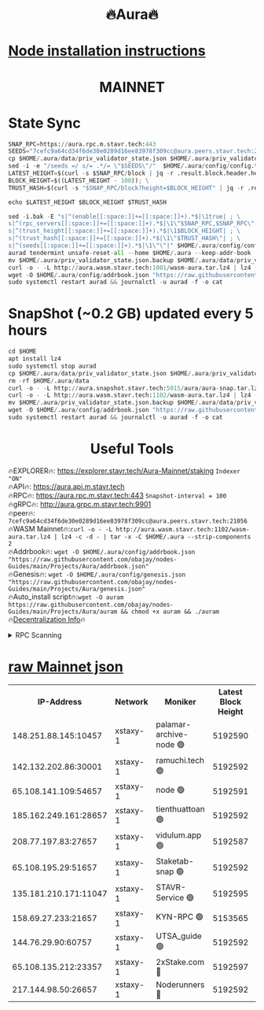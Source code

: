<h1 align="center"> 🔥Aura🔥</h1>

[Node installation instructions](https://github.com/obajay/nodes-Guides/tree/main/Projects/Aura)
=
<h1 align="center"> MAINNET</h1>


# State Sync
```python
SNAP_RPC=https://aura.rpc.m.stavr.tech:443
SEEDS="7cefc9a64cd34f6de30e0289d16ee83978f309cc@aura.peers.stavr.tech:21056"
cp $HOME/.aura/data/priv_validator_state.json $HOME/.aura/priv_validator_state.json.backup
sed -i -e "/seeds =/ s/= .*/= \"$SEEDS\"/"  $HOME/.aura/config/config.toml
LATEST_HEIGHT=$(curl -s $SNAP_RPC/block | jq -r .result.block.header.height); \
BLOCK_HEIGHT=$((LATEST_HEIGHT - 100)); \
TRUST_HASH=$(curl -s "$SNAP_RPC/block?height=$BLOCK_HEIGHT" | jq -r .result.block_id.hash)

echo $LATEST_HEIGHT $BLOCK_HEIGHT $TRUST_HASH

sed -i.bak -E "s|^(enable[[:space:]]+=[[:space:]]+).*$|\1true| ; \
s|^(rpc_servers[[:space:]]+=[[:space:]]+).*$|\1\"$SNAP_RPC,$SNAP_RPC\"| ; \
s|^(trust_height[[:space:]]+=[[:space:]]+).*$|\1$BLOCK_HEIGHT| ; \
s|^(trust_hash[[:space:]]+=[[:space:]]+).*$|\1\"$TRUST_HASH\"| ; \
s|^(seeds[[:space:]]+=[[:space:]]+).*$|\1\"\"|" $HOME/.aura/config/config.toml
aurad tendermint unsafe-reset-all --home $HOME/.aura --keep-addr-book
mv $HOME/.aura/priv_validator_state.json.backup $HOME/.aura/data/priv_validator_state.json
curl -o - -L http://aura.wasm.stavr.tech:1001/wasm-aura.tar.lz4 | lz4 -c -d - | tar -x -C $HOME/.aura --strip-components 2
wget -O $HOME/.aura/config/addrbook.json "https://raw.githubusercontent.com/obajay/nodes-Guides/main/Projects/Aura/addrbook.json"
sudo systemctl restart aurad && journalctl -u aurad -f -o cat
```
# SnapShot (~0.2 GB) updated every 5 hours
```python
cd $HOME
apt install lz4
sudo systemctl stop aurad
cp $HOME/.aura/data/priv_validator_state.json $HOME/.aura/priv_validator_state.json.backup
rm -rf $HOME/.aura/data
curl -o - -L http://aura.snapshot.stavr.tech:5015/aura/aura-snap.tar.lz4 | lz4 -c -d - | tar -x -C $HOME/.aura --strip-components 2
curl -o - -L http://aura.wasm.stavr.tech:1102/wasm-aura.tar.lz4 | lz4 -c -d - | tar -x -C $HOME/.aura --strip-components 2
mv $HOME/.aura/priv_validator_state.json.backup $HOME/.aura/data/priv_validator_state.json
wget -O $HOME/.aura/config/addrbook.json "https://raw.githubusercontent.com/obajay/nodes-Guides/main/Projects/Aura/addrbook.json"
sudo systemctl restart aurad && journalctl -u aurad -f -o cat
```

 <h1 align="center"> Useful Tools</h1>

🔥EXPLORER🔥:     https://explorer.stavr.tech/Aura-Mainnet/staking        `Indexer "ON"` \
🔥API🔥:          https://aura.api.m.stavr.tech \
🔥RPC🔥:          https://aura.rpc.m.stavr.tech:443              `Snapshot-interval = 100` \
🔥gRPC🔥:         http://aura.grpc.m.stavr.tech:9901 \
🔥peer🔥:         `7cefc9a64cd34f6de30e0289d16ee83978f309cc@aura.peers.stavr.tech:21056` \
🔥WASM Mainnet🔥:`curl -o - -L http://aura.wasm.stavr.tech:1102/wasm-aura.tar.lz4 | lz4 -c -d - | tar -x -C $HOME/.aura --strip-components 2` \
🔥Addrbook🔥:  `wget -O $HOME/.aura/config/addrbook.json "https://raw.githubusercontent.com/obajay/nodes-Guides/main/Projects/Aura/addrbook.json"` \
🔥Genesis🔥:  `wget -O $HOME/.aura/config/genesis.json "https://raw.githubusercontent.com/obajay/nodes-Guides/main/Projects/Aura/genesis.json"` \
🔥Auto_install script🔥:`wget -O auram https://raw.githubusercontent.com/obajay/nodes-Guides/main/Projects/Aura/auram && chmod +x auram && ./auram` \
🔥[Decentralization Info](https://github.com/obajay/StateSync-snapshots/tree/main/Projects/Aura/Decentralization)🔥

<details>
<summary>RPC Scanning</summary>

<h2 align="center"> We scan nodes in real time every 4 hours. And we provide the final result of RPC endpoints.
We cannot influence the operation of these nodes in any way. </h2>


```python
If Voting Power is higher than 0 --> then the Node is a validator of the network and may be subject to attack and be a potential threat to the chain.
```
```python
We marked such validators with a red symbol
```

</details>

[raw Mainnet json](https://rpc-check.auram.stavr.tech/auram/rpcauram_result.json)
=



<table><tr><th>IP-Address</th><th>Network</th><th>Moniker</th><th>Latest Block Height</th><th>Earliest Block Height</th><th>Catching Up</th><th>Tx Index</th><th>Voting Power</th><th>Scan Time</th></tr><tr><td>148.251.88.145:10457</td><td>xstaxy-1</td><td>palamar-archive-node 🟢</td><td>5192590</td><td>1</td><td>False</td><td>on</td><td>0</td><td>2024-02-27T08:12:52.549751480UTC</td></tr><tr><td>142.132.202.86:30001</td><td>xstaxy-1</td><td>ramuchi.tech 🟢</td><td>5192592</td><td>1</td><td>False</td><td>on</td><td>0</td><td>2024-02-27T08:13:02.113097152UTC</td></tr><tr><td>65.108.141.109:54657</td><td>xstaxy-1</td><td>node 🟢</td><td>5192591</td><td>151001</td><td>False</td><td>on</td><td>0</td><td>2024-02-27T08:12:54.884224376UTC</td></tr><tr><td>185.162.249.161:28657</td><td>xstaxy-1</td><td>tienthuattoan 🟢</td><td>5192592</td><td>2511001</td><td>False</td><td>on</td><td>0</td><td>2024-02-27T08:13:02.339696045UTC</td></tr><tr><td>208.77.197.83:27657</td><td>xstaxy-1</td><td>vidulum.app 🟢</td><td>5192587</td><td>3205801</td><td>False</td><td>on</td><td>0</td><td>2024-02-27T08:12:31.394190369UTC</td></tr><tr><td>65.108.195.29:51657</td><td>xstaxy-1</td><td>Staketab-snap 🟢</td><td>5192592</td><td>3761101</td><td>False</td><td>off</td><td>0</td><td>2024-02-27T08:13:01.297856435UTC</td></tr><tr><td>135.181.210.171:11047</td><td>xstaxy-1</td><td>STAVR-Service 🟢</td><td>5192595</td><td>4496501</td><td>False</td><td>on</td><td>0</td><td>2024-02-27T08:13:22.972580108UTC</td></tr><tr><td>158.69.27.233:21657</td><td>xstaxy-1</td><td>KYN-RPC 🟢</td><td>5153565</td><td>4556714</td><td>False</td><td>on</td><td>0</td><td>2024-02-27T08:12:52.335305429UTC</td></tr><tr><td>144.76.29.90:60757</td><td>xstaxy-1</td><td>UTSA_guide 🟢</td><td>5192592</td><td>4778001</td><td>False</td><td>on</td><td>0</td><td>2024-02-27T08:13:01.879718876UTC</td></tr><tr><td>65.108.135.212:23357</td><td>xstaxy-1</td><td>2xStake.com 🔴</td><td>5192597</td><td>5055501</td><td>False</td><td>off</td><td>530059</td><td>2024-02-27T08:13:31.409558564UTC</td></tr><tr><td>217.144.98.50:26657</td><td>xstaxy-1</td><td>Noderunners 🔴</td><td>5192592</td><td>5068001</td><td>False</td><td>off</td><td>2025746</td><td>2024-02-27T08:13:01.657647731UTC</td></tr></table>
